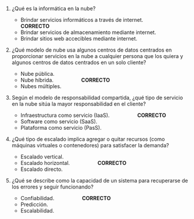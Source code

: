 1. ¿Qué es la informática en la nube?
   - Brindar servicios informáticos a través de internet. &emsp; &emsp; &emsp; &emsp; <b>CORRECTO</b>
   - Brindar servicios de almacenamiento mediante internet.
   - Brindar sitios web accecibles mediante internet.  
   
2. ¿Qué modelo de nube usa algunos centros de datos centrados en proporcionar servicios en la nube a cualquier persona que los quiera y algunos centros de datos centrados en un solo cliente?
   - Nube pública.
   - Nube híbrida. &emsp; &emsp; &emsp; &emsp; <b>CORRECTO</b>
   - Nubes múltiples.  
   
3. Según el modelo de responsabilidad compartida, ¿qué tipo de servicio en la nube sitúa la mayor responsabilidad en el cliente?
   - Infraestructura como servicio (IaaS). &emsp; &emsp; &emsp; &emsp; <b>CORRECTO</b>
   - Software como servicio (SaaS).
   - Plataforma como servicio (PasS).

4. ¿Qué tipo de escalado implica agregar o quitar recursos (como máquinas virtuales o contenedores) para satisfacer la demanda?
   - Escalado vertical.
   - Escalado horizontal. &emsp; &emsp; &emsp; &emsp; <b>CORRECTO</b>
   - Escalado directo.

5. ¿Qué se describe como la capacidad de un sistema para recuperarse de los errores y seguir funcionando?
   - Confiabilidad.  &emsp; &emsp; &emsp; &emsp; <b>CORRECTO</b>
   - Predicción.
   - Escalabilidad.